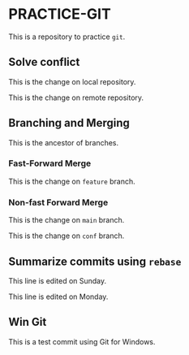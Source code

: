 # PRACTICE-GIT
This is a repository to practice `git`.

## Solve conflict
This is the change on local repository.

This is the change on remote repository.

## Branching and Merging
This is the ancestor of branches.

### Fast-Forward Merge
This is the change on `feature` branch.

### Non-fast Forward Merge
This is the change on `main` branch.

This is the change on `conf` branch.

## Summarize commits using `rebase`
This line is edited on Sunday.

This line is edited on Monday.

## Win Git
This is a test commit using Git for Windows.
